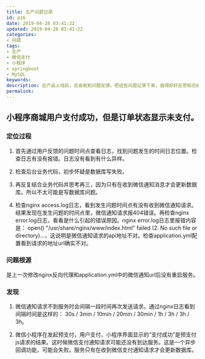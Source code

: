 ```yaml
---
title: 生产问题记录
id: p16
date: 2019-04-28 03:41:22
updated: 2019-04-28 03:41:22
categories: 
- 问题
tags: 
- 生产
- 微信支付
- 小程序
- springboot
- MySQL
keywords:
description: 在产品上线后，总会收到问题反馈。把这些问题记录下来，值得好好反思和总结经验教训。
permalink:
---
```


## 小程序商城用户支付成功，但是订单状态显示未支付。

### 定位过程

1. 首先通过用户反馈的问题时间点查看日志，找到问题发生的时间日志位置。检查日志有没有报错。日志没有看到有什么异样。

2. 检查后台业务代码，初步怀疑是数据库写失败。

3. 再反复结合业务代码并思考再三，因为只有在收到微信通知消息才会更新数据库。所以不太可能是写数据库问题。 

4. 检查nginx access.log日志，看到发生问题时间点有没有收到微信通知请求。结果发现在发生问题的时间点里，微信通知请求报404错误。再检查nginx error.log日志，看看是什么引起的错误原因。nginx error.log日志里报错内容是： open() "/usr/share/nginx/www/index.html" failed (2: No such file or directory)...，这说明是微信通知请求的api地址不对。检查application.yml配置看到请求的地址url确实不对。

### 问题根源

是上一次修改nginx反向代理和application.yml中的微信通知url后没有重启服务。

### 发现

1. 微信通知请求不到服务时会间隔一段时间再次发送请求。通过nginx日志看到间隔时间是这样的： 30s / 3min / 10min / 20min / 30min / 1h / 3h / 3h / 3h。

2. 微信小程序在发起预支付，用户支付，小程序界面显示的“支付成功”是预支付js请求的结果。这时候微信支付通知请求可能还没有到达服务。这是一个异步回调功能，可能会失败。服务只有在收到微信支付通知请求才会更新数据库。